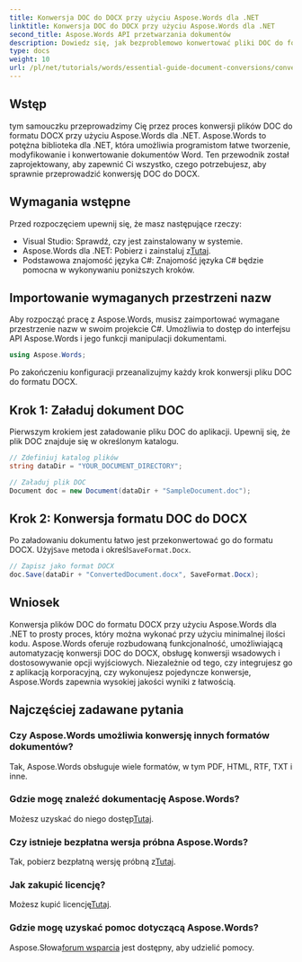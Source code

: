 ```yaml
---
title: Konwersja DOC do DOCX przy użyciu Aspose.Words dla .NET
linktitle: Konwersja DOC do DOCX przy użyciu Aspose.Words dla .NET
second_title: Aspose.Words API przetwarzania dokumentów
description: Dowiedz się, jak bezproblemowo konwertować pliki DOC do formatu DOCX za pomocą Aspose.Words dla .NET. Nasz przewodnik krok po kroku obejmuje wymagania wstępne, przykłady kodu i zaawansowane opcje.
type: docs
weight: 10
url: /pl/net/tutorials/words/essential-guide-document-conversions/convert-doc-to-docx/
---
```

## Wstęp

tym samouczku przeprowadzimy Cię przez proces konwersji plików DOC do formatu DOCX przy użyciu Aspose.Words dla .NET. Aspose.Words to potężna biblioteka dla .NET, która umożliwia programistom łatwe tworzenie, modyfikowanie i konwertowanie dokumentów Word. Ten przewodnik został zaprojektowany, aby zapewnić Ci wszystko, czego potrzebujesz, aby sprawnie przeprowadzić konwersję DOC do DOCX.

## Wymagania wstępne

Przed rozpoczęciem upewnij się, że masz następujące rzeczy:
- Visual Studio: Sprawdź, czy jest zainstalowany w systemie.
-  Aspose.Words dla .NET: Pobierz i zainstaluj z[Tutaj](https://releases.aspose.com/words/net/).
- Podstawowa znajomość języka C#: Znajomość języka C# będzie pomocna w wykonywaniu poniższych kroków.

## Importowanie wymaganych przestrzeni nazw

Aby rozpocząć pracę z Aspose.Words, musisz zaimportować wymagane przestrzenie nazw w swoim projekcie C#. Umożliwia to dostęp do interfejsu API Aspose.Words i jego funkcji manipulacji dokumentami.

```csharp
using Aspose.Words;
```

Po zakończeniu konfiguracji przeanalizujmy każdy krok konwersji pliku DOC do formatu DOCX.

## Krok 1: Załaduj dokument DOC

Pierwszym krokiem jest załadowanie pliku DOC do aplikacji. Upewnij się, że plik DOC znajduje się w określonym katalogu.

```csharp
// Zdefiniuj katalog plików
string dataDir = "YOUR_DOCUMENT_DIRECTORY";

// Załaduj plik DOC
Document doc = new Document(dataDir + "SampleDocument.doc");
```

## Krok 2: Konwersja formatu DOC do DOCX

 Po załadowaniu dokumentu łatwo jest przekonwertować go do formatu DOCX. Użyj`Save` metoda i określ`SaveFormat.Docx`.

```csharp
// Zapisz jako format DOCX
doc.Save(dataDir + "ConvertedDocument.docx", SaveFormat.Docx);
```

## Wniosek

Konwersja plików DOC do formatu DOCX przy użyciu Aspose.Words dla .NET to prosty proces, który można wykonać przy użyciu minimalnej ilości kodu. Aspose.Words oferuje rozbudowaną funkcjonalność, umożliwiającą automatyzację konwersji DOC do DOCX, obsługę konwersji wsadowych i dostosowywanie opcji wyjściowych. Niezależnie od tego, czy integrujesz go z aplikacją korporacyjną, czy wykonujesz pojedyncze konwersje, Aspose.Words zapewnia wysokiej jakości wyniki z łatwością.

## Najczęściej zadawane pytania

### Czy Aspose.Words umożliwia konwersję innych formatów dokumentów?
Tak, Aspose.Words obsługuje wiele formatów, w tym PDF, HTML, RTF, TXT i inne.

### Gdzie mogę znaleźć dokumentację Aspose.Words?
 Możesz uzyskać do niego dostęp[Tutaj](https://reference.aspose.com/words/net/).

### Czy istnieje bezpłatna wersja próbna Aspose.Words?
 Tak, pobierz bezpłatną wersję próbną z[Tutaj](https://releases.aspose.com/).

### Jak zakupić licencję?
 Możesz kupić licencję[Tutaj](https://purchase.conholdate.com/buy).

### Gdzie mogę uzyskać pomoc dotyczącą Aspose.Words?
Aspose.Słowa[forum wsparcia](https://forum.aspose.com/c/words/8) jest dostępny, aby udzielić pomocy.


